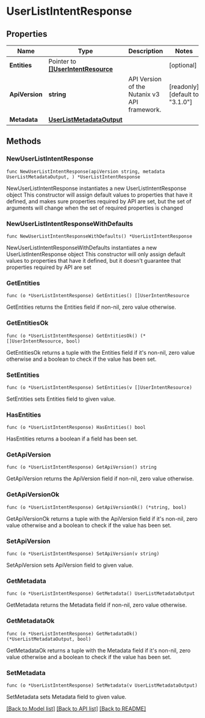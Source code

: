 # UserListIntentResponse

## Properties

Name | Type | Description | Notes
------------ | ------------- | ------------- | -------------
**Entities** | Pointer to [**[]UserIntentResource**](UserIntentResource.md) |  | [optional] 
**ApiVersion** | **string** | API Version of the Nutanix v3 API framework. | [readonly] [default to "3.1.0"]
**Metadata** | [**UserListMetadataOutput**](UserListMetadataOutput.md) |  | 

## Methods

### NewUserListIntentResponse

`func NewUserListIntentResponse(apiVersion string, metadata UserListMetadataOutput, ) *UserListIntentResponse`

NewUserListIntentResponse instantiates a new UserListIntentResponse object
This constructor will assign default values to properties that have it defined,
and makes sure properties required by API are set, but the set of arguments
will change when the set of required properties is changed

### NewUserListIntentResponseWithDefaults

`func NewUserListIntentResponseWithDefaults() *UserListIntentResponse`

NewUserListIntentResponseWithDefaults instantiates a new UserListIntentResponse object
This constructor will only assign default values to properties that have it defined,
but it doesn't guarantee that properties required by API are set

### GetEntities

`func (o *UserListIntentResponse) GetEntities() []UserIntentResource`

GetEntities returns the Entities field if non-nil, zero value otherwise.

### GetEntitiesOk

`func (o *UserListIntentResponse) GetEntitiesOk() (*[]UserIntentResource, bool)`

GetEntitiesOk returns a tuple with the Entities field if it's non-nil, zero value otherwise
and a boolean to check if the value has been set.

### SetEntities

`func (o *UserListIntentResponse) SetEntities(v []UserIntentResource)`

SetEntities sets Entities field to given value.

### HasEntities

`func (o *UserListIntentResponse) HasEntities() bool`

HasEntities returns a boolean if a field has been set.

### GetApiVersion

`func (o *UserListIntentResponse) GetApiVersion() string`

GetApiVersion returns the ApiVersion field if non-nil, zero value otherwise.

### GetApiVersionOk

`func (o *UserListIntentResponse) GetApiVersionOk() (*string, bool)`

GetApiVersionOk returns a tuple with the ApiVersion field if it's non-nil, zero value otherwise
and a boolean to check if the value has been set.

### SetApiVersion

`func (o *UserListIntentResponse) SetApiVersion(v string)`

SetApiVersion sets ApiVersion field to given value.


### GetMetadata

`func (o *UserListIntentResponse) GetMetadata() UserListMetadataOutput`

GetMetadata returns the Metadata field if non-nil, zero value otherwise.

### GetMetadataOk

`func (o *UserListIntentResponse) GetMetadataOk() (*UserListMetadataOutput, bool)`

GetMetadataOk returns a tuple with the Metadata field if it's non-nil, zero value otherwise
and a boolean to check if the value has been set.

### SetMetadata

`func (o *UserListIntentResponse) SetMetadata(v UserListMetadataOutput)`

SetMetadata sets Metadata field to given value.



[[Back to Model list]](../README.md#documentation-for-models) [[Back to API list]](../README.md#documentation-for-api-endpoints) [[Back to README]](../README.md)


